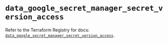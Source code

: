 # `data_google_secret_manager_secret_version_access`

Refer to the Terraform Registry for docs: [`data_google_secret_manager_secret_version_access`](https://registry.terraform.io/providers/hashicorp/google-beta/5.42.0/docs/data-sources/google_secret_manager_secret_version_access).
